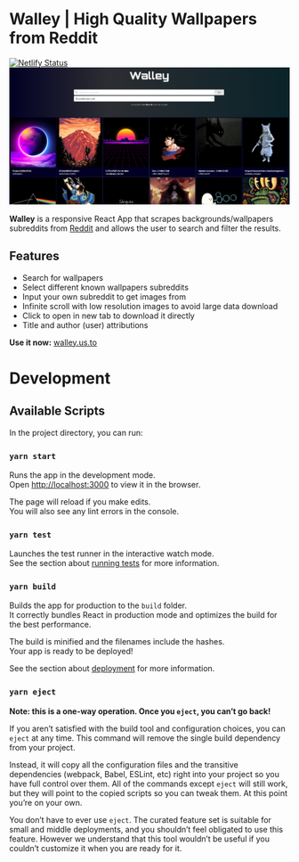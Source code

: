 # Walley | High Quality Wallpapers from Reddit
[![Netlify Status](https://api.netlify.com/api/v1/badges/1df4f400-98d3-42b4-b16d-9aefa1a0a976/deploy-status)](https://app.netlify.com/sites/zealous-panini-cc2cb8/deploys)
![Desktop view](./desktop.png)

**Walley** is a responsive React App that scrapes backgrounds/wallpapers subreddits from [Reddit](https://reddit.com) and allows the user to search and filter the results.


## Features

- Search for wallpapers
- Select different known wallpapers subreddits
- Input your own subreddit to get images from
- Infinite scroll with low resolution images to avoid large data download
- Click to open in new tab to download it directly
- Title and author (user) attributions


**Use it now:** [walley.us.to](https://walley.us.to/)

# Development

## Available Scripts

In the project directory, you can run:

### `yarn start`

Runs the app in the development mode.\
Open [http://localhost:3000](http://localhost:3000) to view it in the browser.

The page will reload if you make edits.\
You will also see any lint errors in the console.

### `yarn test`

Launches the test runner in the interactive watch mode.\
See the section about [running tests](https://facebook.github.io/create-react-app/docs/running-tests) for more information.

### `yarn build`

Builds the app for production to the `build` folder.\
It correctly bundles React in production mode and optimizes the build for the best performance.

The build is minified and the filenames include the hashes.\
Your app is ready to be deployed!

See the section about [deployment](https://facebook.github.io/create-react-app/docs/deployment) for more information.

### `yarn eject`

**Note: this is a one-way operation. Once you `eject`, you can’t go back!**

If you aren’t satisfied with the build tool and configuration choices, you can `eject` at any time. This command will remove the single build dependency from your project.

Instead, it will copy all the configuration files and the transitive dependencies (webpack, Babel, ESLint, etc) right into your project so you have full control over them. All of the commands except `eject` will still work, but they will point to the copied scripts so you can tweak them. At this point you’re on your own.

You don’t have to ever use `eject`. The curated feature set is suitable for small and middle deployments, and you shouldn’t feel obligated to use this feature. However we understand that this tool wouldn’t be useful if you couldn’t customize it when you are ready for it.
